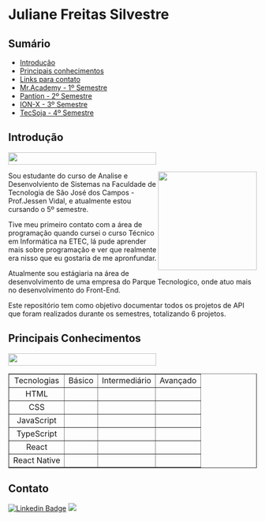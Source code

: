 <h1>Juliane Freitas Silvestre</h1>

<h2>Sumário</h2>

- [Introdução](#introdução)
- [Principais conhecimentos](#principais-conhecimentos)
- [Links para contato](#contato)
- [Mr.Academy - 1º Semestre](https://github.com/JulianeFreitass/PortfolioTG/tree/main/API%201)
- [Pantion - 2º Semestre](https://github.com/JulianeFreitass/PortfolioTG/tree/main/API%202)
- [ION-X - 3º Semestre](https://github.com/JulianeFreitass/PortfolioTG/tree/main/API%203)
- [TecSoja - 4º Semestre](https://github.com/JulianeFreitass/PortfolioTG/tree/main/API%204)


<h2>Introdução</h2>

[<img src="https://svgshare.com/i/WF7.svg" width = "300em" height="25em">](#menu-de-navegação)

<img align="right" src="https://avatars.githubusercontent.com/u/70216694?v=4"  width="200"/>

Sou estudante do curso de Analise e Desenvolviento de Sistemas na Faculdade de Tecnologia  de São José dos Campos - Prof.Jessen Vidal, e atualmente estou cursando o 5º semestre.

Tive meu primeiro contato com a área de programação quando cursei o curso Técnico em Informática na ETEC, lá pude aprender mais sobre programação e ver que realmente era nisso que eu gostaria de me apronfundar.

Atualmente sou estágiaria na área de desenvolvimento de uma empresa do Parque Tecnologico, onde atuo mais no desenvolvimento do Front-End.

Este repositório tem como objetivo documentar todos os projetos de API que foram realizados durante os semestres, totalizando 6 projetos.


<h2>Principais Conhecimentos</h2>

[<img src="https://svgshare.com/i/WF7.svg" width = "300em" height="25em">](#menu-de-navegação)

<table border="1">
    <tr>
        <td align="center">Tecnologias</td>
        <td align="center">Básico</td>
        <td align="center">Intermediário</td>
        <td align="center">Avançado</td>
     </tr>
     <tr>
        <td align="center">HTML</td>
        <td align="center"></td>
        <td align="center"></td>
        <td align="center"></td>
     </tr>
      <tr>
        <td align="center">CSS</td>
        <td align="center"></td>
        <td align="center"></td>
        <td align="center"></td>
     </tr>
     <tr>
        <td align="center">JavaScript</td>
        <td align="center"></td>
        <td align="center"></td>
        <td align="center"></td>
     </tr>
      <tr>
        <td align="center">TypeScript</td>
        <td align="center"></td>
        <td align="center"></td>
        <td align="center"></td>
     </tr>
        <tr>
        <td align="center">React</td>
        <td align="center"></td>
        <td align="center"></td>
        <td align="center"></td>
     </tr>
     <tr>
        <td align="center">React Native</td>
        <td align="center"></td>
        <td align="center"></td>
        <td align="center"></td>
     </tr>
  </table>
       

<h2>Contato</h2>

[![Linkedin Badge](https://img.shields.io/badge/-LinkedIn-blue?style=flat-square&logo=Linkedin&logoColor=white&link=https://www.linkedin.com/in/juliane-freitas-9b6287163/)](https://www.linkedin.com/in/juliane-freitas-9b6287163/) <a href="mailto:<juliane.freitas55@gmail.com>" alt="gmail" target="_blank">
<img src="https://img.shields.io/badge/-Gmail-FF0000?style=flat-square&labelColor=FF0000&logo=gmail&logoColor=white&link=mailto:juliane.freitas55@gmail.com" />
</a>
